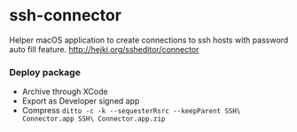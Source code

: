 # ssh-connector
Helper macOS application to create connections to ssh hosts with password auto fill feature. http://hejki.org/ssheditor/connector

### Deploy package

* Archive through XCode
* Export as Developer signed app
* Compress `ditto -c -k --sequesterRsrc --keepParent SSH\ Connector.app SSH\ Connector.app.zip`
